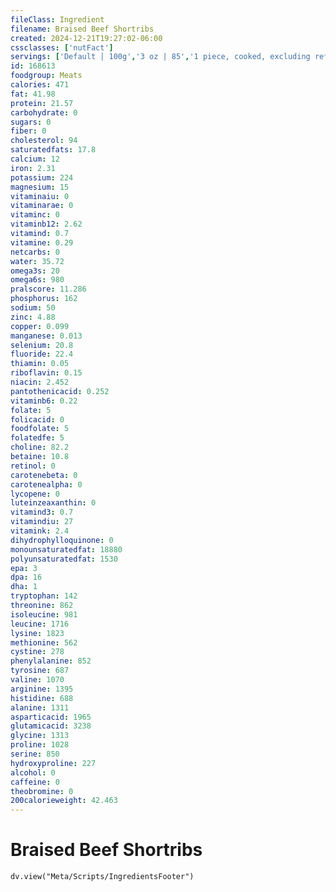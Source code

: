 ```yaml
---
fileClass: Ingredient
filename: Braised Beef Shortribs
created: 2024-12-21T19:27:02-06:00
cssclasses: ['nutFact']
servings: ['Default | 100g','3 oz | 85','1 piece, cooked, excluding refuse (yield from 1 lb raw meat with refuse) | 225']
id: 168613
foodgroup: Meats
calories: 471
fat: 41.98
protein: 21.57
carbohydrate: 0
sugars: 0
fiber: 0
cholesterol: 94
saturatedfats: 17.8
calcium: 12
iron: 2.31
potassium: 224
magnesium: 15
vitaminaiu: 0
vitaminarae: 0
vitaminc: 0
vitaminb12: 2.62
vitamind: 0.7
vitamine: 0.29
netcarbs: 0
water: 35.72
omega3s: 20
omega6s: 980
pralscore: 11.286
phosphorus: 162
sodium: 50
zinc: 4.88
copper: 0.099
manganese: 0.013
selenium: 20.8
fluoride: 22.4
thiamin: 0.05
riboflavin: 0.15
niacin: 2.452
pantothenicacid: 0.252
vitaminb6: 0.22
folate: 5
folicacid: 0
foodfolate: 5
folatedfe: 5
choline: 82.2
betaine: 10.8
retinol: 0
carotenebeta: 0
carotenealpha: 0
lycopene: 0
luteinzeaxanthin: 0
vitamind3: 0.7
vitamindiu: 27
vitamink: 2.4
dihydrophylloquinone: 0
monounsaturatedfat: 18880
polyunsaturatedfat: 1530
epa: 3
dpa: 16
dha: 1
tryptophan: 142
threonine: 862
isoleucine: 981
leucine: 1716
lysine: 1823
methionine: 562
cystine: 278
phenylalanine: 852
tyrosine: 687
valine: 1070
arginine: 1395
histidine: 688
alanine: 1311
asparticacid: 1965
glutamicacid: 3238
glycine: 1313
proline: 1028
serine: 850
hydroxyproline: 227
alcohol: 0
caffeine: 0
theobromine: 0
200calorieweight: 42.463
---
```


# Braised Beef Shortribs

```dataviewjs
dv.view("Meta/Scripts/IngredientsFooter")
```